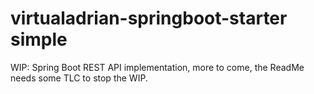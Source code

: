 # virtualadrian-springboot-starter simple

WIP: Spring Boot REST API implementation, more to come, the ReadMe needs some TLC to stop the WIP.

